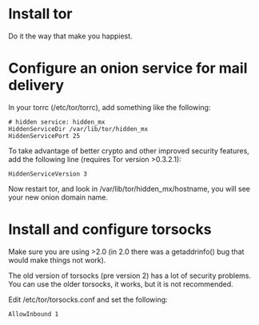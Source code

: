 # Install tor

Do it the way that make you happiest.

# Configure an onion service for mail delivery

In your torrc (/etc/tor/torrc), add something like the following:

    # hidden service: hidden_mx
    HiddenServiceDir /var/lib/tor/hidden_mx
    HiddenServicePort 25
To take advantage of better crypto and other improved security features, add the following line (requires Tor version >0.3.2.1):

    HiddenServiceVersion 3

Now restart tor, and look in /var/lib/tor/hidden_mx/hostname, you will see your new onion domain name.

# Install and configure torsocks

Make sure you are using >2.0 (in 2.0 there was a getaddrinfo() bug that would make things not work).

The old version of torsocks (pre version 2) has a lot of security problems. You can use the older torsocks, it works, but it is not recommended. 

Edit /etc/tor/torsocks.conf and set the following:

    AllowInbound 1
